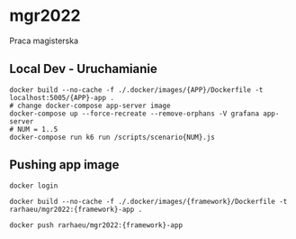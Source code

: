 # mgr2022
Praca magisterska


## Local Dev - Uruchamianie

```shell
docker build --no-cache -f ./.docker/images/{APP}/Dockerfile -t localhost:5005/{APP}-app .
# change docker-compose app-server image
docker-compose up --force-recreate --remove-orphans -V grafana app-server
# NUM = 1..5
docker-compose run k6 run /scripts/scenario{NUM}.js
```

## Pushing app image

```shell
docker login

docker build --no-cache -f ./.docker/images/{framework}/Dockerfile -t rarhaeu/mgr2022:{framework}-app .

docker push rarhaeu/mgr2022:{framework}-app
```